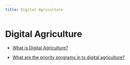 ```yaml
---
title: Digital Agriculture
---
```


# Digital Agriculture


 - [What is Digital Agriculture?](/other-priority-programs-and-projects/digital-agriculture/what-is-digital-agriculture)
    
 - [What are the priority programs in to digital agriculture?](/other-priority-programs-and-projects/digital-agriculture/what-are-the-priority-programs-in-to-digital-agriculture)
    
